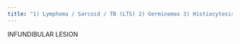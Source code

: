 ```yaml
---
title: "1) Lymphoma / Sarcoid / TB (LTS) 2) Germinomas 3) Histiocytosis"
---
```

INFUNDIBULAR LESION

